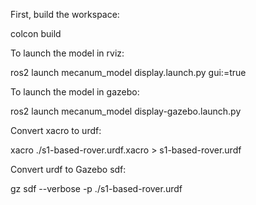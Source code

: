 First, build the workspace:

colcon build

To launch the model in rviz:

ros2 launch mecanum_model display.launch.py gui:=true

To launch the model in gazebo:

ros2 launch mecanum_model display-gazebo.launch.py

Convert xacro to urdf:

xacro ./s1-based-rover.urdf.xacro > s1-based-rover.urdf

Convert urdf to Gazebo sdf:

gz sdf --verbose -p ./s1-based-rover.urdf

